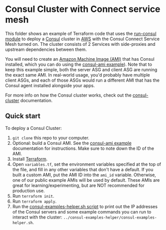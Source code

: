 # Consul Cluster with Connect service mesh

This folder shows an example of Terraform code that uses the [run-consul module](https://github.com/hashicorp/terraform-aws-consul/tree/master/modules/consul-cluster) to deploy
a [Consul](https://www.consul.io/) cluster in [AWS](https://aws.amazon.com/) with the Consul Connect Service Mesh turned on. The cluster consists of 2 Services with
side-proxies and upstream dependencies between them.

You will need to create an [Amazon Machine Image (AMI)](http://docs.aws.amazon.com/AWSEC2/latest/UserGuide/AMIs.html)
that has Consul installed, which you can do using the [consul-ami example](https://github.com/hashicorp/terraform-aws-consul/tree/master/examples/consul-ami)). Note that to keep
this example simple, both the server ASG and client ASG are running the exact same AMI. In real-world usage, you'd
probably have multiple client ASGs, and each of those ASGs would run a different AMI that has the Consul agent
installed alongside your apps.

For more info on how the Consul cluster works, check out the [consul-cluster](https://github.com/hashicorp/terraform-aws-consul/tree/master/modules/consul-cluster) documentation.



## Quick start

To deploy a Consul Cluster:

1. `git clone` this repo to your computer.
1. Optional: build a Consul AMI. See the [consul-ami example](https://github.com/hashicorp/terraform-aws-consul/tree/master/examples/consul-ami) documentation for instructions. Make sure to
   note down the ID of the AMI.
1. Install [Terraform](https://www.terraform.io/).
1. Open `variables.tf`, set the environment variables specified at the top of the file, and fill in any other variables that
   don't have a default. If you built a custom AMI, put the AMI ID into the `ami_id` variable. Otherwise, one of our
   public example AMIs will be used by default. These AMIs are great for learning/experimenting, but are NOT
   recommended for production use.
1. Run `terraform init`.
1. Run `terraform apply`.
1. Run the [consul-examples-helper.sh script](https://github.com/hashicorp/terraform-aws-consul/tree/master/examples/consul-examples-helper/consul-examples-helper.sh) to
   print out the IP addresses of the Consul servers and some example commands you can run to interact with the cluster:
   `../consul-examples-helper/consul-examples-helper.sh`.
